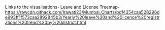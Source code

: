 Links to the visualisations-
Leave and License Treemap- https://rawcdn.githack.com/Irawati23/Mumbai_Charts/bdf4354caa528296de993ff1f573caa2892845b3/Yearly%20leave%20and%20licence%20registrations%20trend%20by%20district.html
